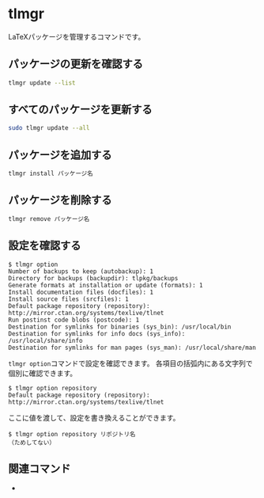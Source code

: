 # tlmgr

LaTeXパッケージを管理するコマンドです。

## パッケージの更新を確認する

```bash
tlmgr update --list
```

## すべてのパッケージを更新する

```bash
sudo tlmgr update --all
```

## パッケージを追加する

```bash
tlmgr install パッケージ名
```

## パッケージを削除する

```bash
tlmgr remove パッケージ名
```

## 設定を確認する

```console
$ tlmgr option
Number of backups to keep (autobackup): 1
Directory for backups (backupdir): tlpkg/backups
Generate formats at installation or update (formats): 1
Install documentation files (docfiles): 1
Install source files (srcfiles): 1
Default package repository (repository): http://mirror.ctan.org/systems/texlive/tlnet
Run postinst code blobs (postcode): 1
Destination for symlinks for binaries (sys_bin): /usr/local/bin
Destination for symlinks for info docs (sys_info): /usr/local/share/info
Destination for symlinks for man pages (sys_man): /usr/local/share/man
```

``tlmgr option``コマンドで設定を確認できます。
各項目の括弧内にある文字列で個別に確認できます。

```console
$ tlmgr option repository
Default package repository (repository): http://mirror.ctan.org/systems/texlive/tlnet
```

ここに値を渡して、設定を書き換えることができます。

```console
$ tlmgr option repository リポジトリ名
（ためしてない）
```

## 関連コマンド

- [](command-texdoc.md)
